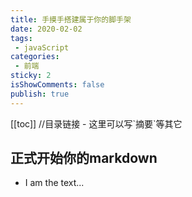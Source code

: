 ```yaml
---
title: 手摸手搭建属于你的脚手架
date: 2020-02-02
tags:
 - javaScript
categories:
 - 前端
sticky: 2  
isShowComments: false 
publish: true 
---
```

<Boxx/> 
[[toc]] //目录链接
- 这里可以写`摘要`等其它
<!-- more -->

## 正式开始你的markdown

- I am the text...